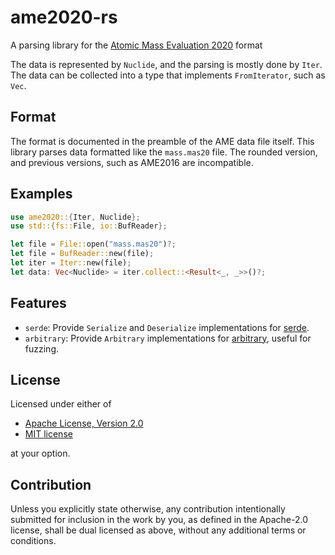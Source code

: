 # ame2020-rs

A parsing library for the [Atomic Mass Evaluation 2020] format

The data is represented by `Nuclide`, and the parsing is mostly done by `Iter`.
The data can be collected into a type that implements `FromIterator`, such as `Vec`.

[Atomic Mass Evaluation 2020]: https://www-nds.iaea.org/amdc/

## Format

The format is documented in the preamble of the AME data file itself. This library parses data
formatted like the `mass.mas20` file. The rounded version, and previous versions, such as
AME2016 are incompatible.

## Examples

```rust
use ame2020::{Iter, Nuclide};
use std::{fs::File, io::BufReader};

let file = File::open("mass.mas20")?;
let file = BufReader::new(file);
let iter = Iter::new(file);
let data: Vec<Nuclide> = iter.collect::<Result<_, _>>()?;
```

## Features

* `serde`: Provide `Serialize` and `Deserialize` implementations for [serde](https://serde.rs).
* `arbitrary`: Provide `Arbitrary` implementations for [arbitrary](https://crates.io/crates/arbitrary), useful for fuzzing.

## License

Licensed under either of

 * [Apache License, Version 2.0](http://www.apache.org/licenses/LICENSE-2.0)
 * [MIT license](http://opensource.org/licenses/MIT)

at your option.

## Contribution

Unless you explicitly state otherwise, any contribution intentionally submitted
for inclusion in the work by you, as defined in the Apache-2.0 license, shall be
dual licensed as above, without any additional terms or conditions.
